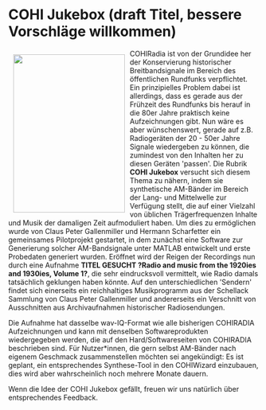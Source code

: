 # COHI Jukebox (draft Titel, bessere Vorschläge willkommen)

<img align="left" width="224" height="318" vspace="10" hspace="10" src="https://www.radiomuseum.org/forumdata/users/24/Radio_hoeren_1924.jpg" /> 

COHIRadia ist von der Grundidee her der Konservierung historischer Breitbandsignale im Bereich des öffentlichen Rundfunks verpflichtet. Ein prinzipielles Problem dabei ist allerdings, dass es gerade aus der Frühzeit des Rundfunks bis herauf in die 80er Jahre praktisch keine Aufzeichnungen gibt.
Nun wäre es aber wünschenswert, gerade auf z.B. Radiogeräten der 20 - 50er Jahre Signale wiedergeben zu können, die zumindest von den Inhalten her zu diesen Geräten 'passen'. Die Rubrik **COHI Jukebox** versucht sich diesem Thema zu nähern, indem sie synthetische AM-Bänder im Bereich der 
Lang- und Mittelwelle zur Verfügung stellt, die auf einer Vielzahl von üblichen Trägerfrequenzen Inhalte und Musik der damaligen Zeit aufmoduliert haben. Um dies zu ermöglichen wurde von Claus Peter Gallenmiller und Hermann Scharfetter ein gemeinsames Pilotprojekt gestartet, in dem 
zunächst eine Software zur Generierung solcher AM-Bandsignale unter MATLAB entwickelt und erste Probedaten generiert wurden. Eröffnet wird der Reigen der Recordings nun durch eine Aufnahme **TITEL GESUCHT ?Radio and music from the 1920ies and 1930ies, Volume 1?**, die sehr eindrucksvoll vermittelt, wie Radio damals tatsächlich geklungen haben könnte.
Auf den unterschiedlichen 'Sendern' findet sich einerseits ein reichhaltiges Musikprogramm aus der Schellack Sammlung von Claus Peter Gallenmiller und andererseits ein Verschnitt von Ausschnitten aus Archivaufnahmen historischer Radiosendungen.

Die Aufnahme hat dasselbe wav-IQ-Format wie alle bisherigen COHIRADIA Aufzeichnungen und kann mit denselben Softwareprodukten wiedergegeben werden, die auf den Hard/Softwareseiten von COHIRADIA beschrieben sind. Für Nutzer*innen, die 
gern selbst AM-Bänder nach eigenem Geschmack zusammenstellen möchten sei angekündigt: Es ist geplant, ein entsprechendes Synthese-Tool in den COHIWizard einzubauen, dies wird aber wahrscheinlich noch mehrere Monate dauern.

Wenn die Idee der COHI Jukebox gefällt, freuen wir uns natürlich über entsprechendes Feedback.
